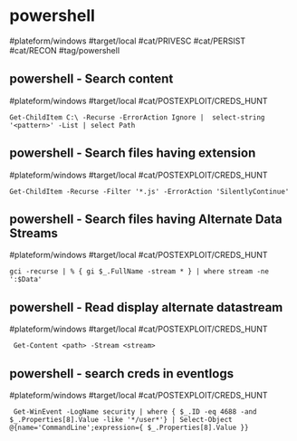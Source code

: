 # powershell

#plateform/windows #target/local #cat/PRIVESC #cat/PERSIST #cat/RECON #tag/powershell 

## powershell -  Search content
#plateform/windows  #target/local  #cat/POSTEXPLOIT/CREDS_HUNT 

```
Get-ChildItem C:\ -Recurse -ErrorAction Ignore |  select-string '<pattern>' -List | select Path
```


## powershell -  Search files having extension
#plateform/windows  #target/local  #cat/POSTEXPLOIT/CREDS_HUNT 

```
Get-ChildItem -Recurse -Filter '*.js' -ErrorAction 'SilentlyContinue' 
```

## powershell -  Search files having Alternate Data Streams
#plateform/windows  #target/local  #cat/POSTEXPLOIT/CREDS_HUNT 

```
gci -recurse | % { gi $_.FullName -stream * } | where stream -ne ':$Data'
```

## powershell -  Read display alternate datastream
#plateform/windows  #target/local  #cat/POSTEXPLOIT/CREDS_HUNT 

```
 Get-Content <path> -Stream <stream>
```


## powershell -  search creds in eventlogs
#plateform/windows  #target/local  #cat/POSTEXPLOIT/CREDS_HUNT 

```
 Get-WinEvent -LogName security | where { $_.ID -eq 4688 -and $_.Properties[8].Value -like '*/user*'} | Select-Object @{name='CommandLine';expression={ $_.Properties[8].Value }}
```